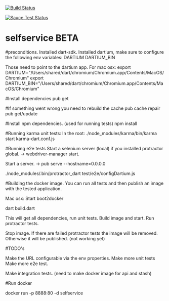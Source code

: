 
[![Build Status](https://travis-ci.org/hvdb/selfservice.svg?branch=master)](https://travis-ci.org/hvdb/selfservice)

[![Sauce Test Status](https://saucelabs.com/browser-matrix/henkvandenbrink.svg)](https://saucelabs.com/u/henkvandenbrink)



selfservice BETA
===========

#preconditions.
Installed dart-sdk.
Installed dartium, make sure to configure the following env variables:
DARTIUM
DARTIUM_BIN

Those need to point to the dartium app.
For mac osx:
export DARTIUM="/Users/shared/dart/chromium/Chromium.app/Contents/MacOS/Chromium"
export DARTIUM_BIN="/Users/shared/dart/chromium/Chromium.app/Contents/MacOS/Chromium"

#Install dependencies
pub get

#If something went wrong you need to rebuild the cache
pub cache repair
pub get/update

#Install npm dependencies. (used for running tests)
npm install

#Running karma unit tests:
In the root:
 ./node_modules/karma/bin/karma start karma-dart.conf.js

#Running e2e tests
Start a selenium server (local) if you installed protractor global.
 -> webdriver-manager start.

Start a server.
-> pub serve --hostname=0.0.0.0

./node_modules/.bin/protractor_dart test/e2e/configDartium.js



#Building the docker image.
You can run all tests and then publish an image with the tested application.


Mac osx:
Start boot2docker

dart build.dart

This will get all dependencies,  run unit tests.
Build image and start.
Run protractor tests.

Stop image.
If there are failed protractor tests the image will be removed.
Otherwise it will be published. (not working yet)


#TODO's

Make the URL configurable via the env properties.
Make more unit tests
Make more e2e test.

Make integration tests.
(need to make docker image for api and stash)

#Run docker

docker run -p 8888:80 -d selfservice




